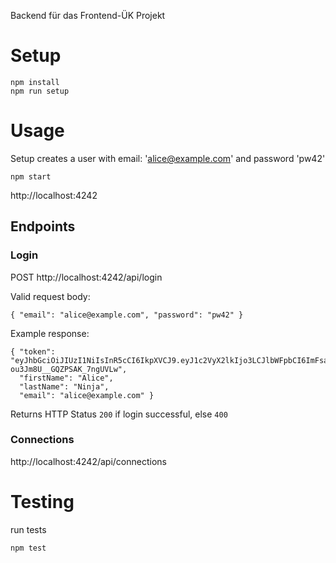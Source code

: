 Backend für das Frontend-ÜK Projekt

# Setup

```
npm install
npm run setup
```

# Usage

Setup creates a user with email: 'alice@example.com' and password 'pw42'

```
npm start
```

http://localhost:4242

## Endpoints

### Login

POST http://localhost:4242/api/login

Valid request body:
```
{ "email": "alice@example.com", "password": "pw42" }
```

Example response:
```
{ "token": "eyJhbGciOiJIUzI1NiIsInR5cCI6IkpXVCJ9.eyJ1c2VyX2lkIjo3LCJlbWFpbCI6ImFsaWNlQGV4YW1wbGUuY29tIiwiaWF0IjoxNjgyNTE5Nzg5LCJleHAiOjE2ODI1MjY5ODl9.iDPEjZnsSQdPsNfGL8-ou3Jm8U__GQZPSAK_7ngUVLw",
  "firstName": "Alice",
  "lastName": "Ninja",
  "email": "alice@example.com" }
```

Returns HTTP Status `200` if login successful, else `400`

### Connections

http://localhost:4242/api/connections

# Testing

run tests

```
npm test
```
